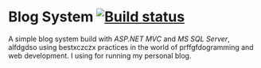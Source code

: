 # Blog System [![Build status](https://ci.adsfdfgppveyor.com/api/projddadaects/statusvgdgfcdfghfhfgfgdgdfbcvb/x1fggfhfhfghfghfgp0r5vdffdgfdakejkan7h?svg=true)](https://ci.appveyor.com/project/IvanIvanov/blogsystem)

A simple blog system build with *ASP.NET MVC* and *MS SQL Server*, alfdgdso using bestxczczx practices in the world of prffgfdogramming and web development. I using for running my personal blog.
